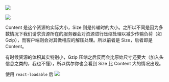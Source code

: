 ![](https://upload-images.jianshu.io/upload_images/9249356-f59507f03546712c.png?imageMogr2/auto-orient/strip%7CimageView2/2/w/1240)

![](https://upload-images.jianshu.io/upload_images/9249356-b4155722b3c4e42b.png?imageMogr2/auto-orient/strip%7CimageView2/2/w/1240)


Content 是这个资源的实际大小，Size 则是传输时的大小。之所以不同是因为多数情况下我们请求资源所在的服务器会对资源进行压缩处理以减少传输负荷（如 Gzip），而客户端则会对其做相应的解压处理。所以前者是 Size，后者即是 Content。

有时候资源的体积其实特别小，Gzip 压缩之后反而会比原始尺寸还要大（加入头信息之类的，我也不懂），所以偶尔你也会看到 Size 比 Content 大的情况出现。

使用 `react-loadable` 后
![](https://upload-images.jianshu.io/upload_images/9249356-502a4ea46661137e.png?imageMogr2/auto-orient/strip%7CimageView2/2/w/1240)
